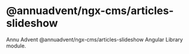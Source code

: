 
# @annuadvent/ngx-cms/articles-slideshow

Annu Advent @annuadvent/ngx-cms/articles-slideshow Angular Library module.
